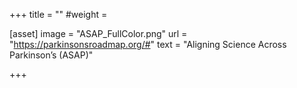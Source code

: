 +++
title = ""
#weight = 

[asset]
    image = "ASAP_FullColor.png"
    url = "https://parkinsonsroadmap.org/#"
    text = "Aligning Science Across Parkinson’s (ASAP)"

+++